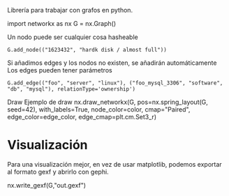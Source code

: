 Librería para trabajar con grafos en python.


import networkx as nx
G = nx.Graph()

Un nodo puede ser cualquier cosa hasheable
```
G.add_node(("1623432", "hardk disk / almost full"))
```

Si añadimos edges y los nodos no existen, se añadirán automáticamente
Los edges pueden tener parámetros
```
G.add_edge(("foo", "server", "linux"), ("foo_mysql_3306", "software", "db", "mysql"), relationType='ownership')
```


Draw
Ejemplo de draw
    nx.draw_networkx(G, pos=nx.spring_layout(G, seed=42), with_labels=True,
                     node_color=color, cmap="Paired",
                     edge_color=edge_color, edge_cmap=plt.cm.Set3_r)


# Visualización
Para una visualización mejor, en vez de usar matplotlib, podemos exportar al formato gexf y abrirlo con gephi.

nx.write_gexf(G,"out.gexf")

